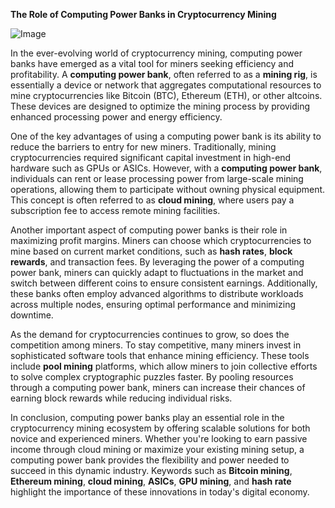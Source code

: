 **The Role of Computing Power Banks in Cryptocurrency Mining**

![Image](https://github.com/user-attachments/assets/31692037-0104-4703-abd1-696b6a7dd41b)

In the ever-evolving world of cryptocurrency mining, computing power banks have emerged as a vital tool for miners seeking efficiency and profitability. A **computing power bank**, often referred to as a **mining rig**, is essentially a device or network that aggregates computational resources to mine cryptocurrencies like Bitcoin (BTC), Ethereum (ETH), or other altcoins. These devices are designed to optimize the mining process by providing enhanced processing power and energy efficiency.

One of the key advantages of using a computing power bank is its ability to reduce the barriers to entry for new miners. Traditionally, mining cryptocurrencies required significant capital investment in high-end hardware such as GPUs or ASICs. However, with a **computing power bank**, individuals can rent or lease processing power from large-scale mining operations, allowing them to participate without owning physical equipment. This concept is often referred to as **cloud mining**, where users pay a subscription fee to access remote mining facilities.

Another important aspect of computing power banks is their role in maximizing profit margins. Miners can choose which cryptocurrencies to mine based on current market conditions, such as **hash rates**, **block rewards**, and transaction fees. By leveraging the power of a computing power bank, miners can quickly adapt to fluctuations in the market and switch between different coins to ensure consistent earnings. Additionally, these banks often employ advanced algorithms to distribute workloads across multiple nodes, ensuring optimal performance and minimizing downtime.

As the demand for cryptocurrencies continues to grow, so does the competition among miners. To stay competitive, many miners invest in sophisticated software tools that enhance mining efficiency. These tools include **pool mining** platforms, which allow miners to join collective efforts to solve complex cryptographic puzzles faster. By pooling resources through a computing power bank, miners can increase their chances of earning block rewards while reducing individual risks.

In conclusion, computing power banks play an essential role in the cryptocurrency mining ecosystem by offering scalable solutions for both novice and experienced miners. Whether you're looking to earn passive income through cloud mining or maximize your existing mining setup, a computing power bank provides the flexibility and power needed to succeed in this dynamic industry. Keywords such as **Bitcoin mining**, **Ethereum mining**, **cloud mining**, **ASICs**, **GPU mining**, and **hash rate** highlight the importance of these innovations in today's digital economy.
